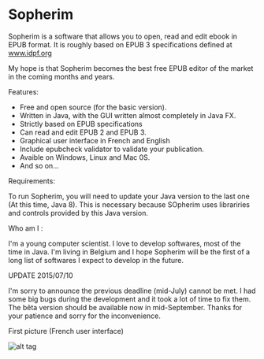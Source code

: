 Sopherim
========

Sopherim is a software that allows you to open, read and edit ebook in EPUB format. It is roughly based on EPUB 3 specifications defined at www.idpf.org

My hope is that Sopherim becomes the best free EPUB editor of the market in the coming months and years.

Features: 

- Free and open source (for the basic version).
- Written in Java, with the GUI written almost completely in Java FX.
- Strictly based on EPUB specifications
- Can read and edit EPUB 2 and EPUB 3.
- Graphical user interface in French and English
- Include epubcheck validator to validate your publication.
- Avaible on Windows, Linux and Mac 0S.
- And so on...

Requirements:

To run Sopherim, you will need to update your Java version to the last one (At this time, Java 8). This is necessary because SOpherim uses librariries and controls provided by this Java version. 

Who am I : 

I'm a young computer scientist. I love to develop softwares, most of the time in Java. I'm living in Belgium and I hope Sopherim will be the first of a long list of softwares I expect to develop in the future. 

UPDATE 2015/07/10

I'm sorry to announce the previous deadline (mid-July) cannot be met. I had some big bugs during the development and it took a lot of time to fix them. The bêta version should be available now in mid-September. Thanks for your patience and sorry for the inconvenience.

First picture (French user interface)

![alt tag](http://imageshack.com/a/img633/4074/EhFPrS.png)
